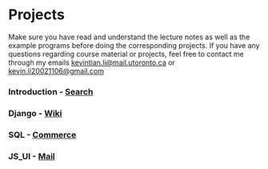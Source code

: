 # Projects

Make sure you have read and understand the lecture notes as well as the example programs before doing the corresponding projects. If you have any questions regarding course material or projects, feel free to contact me through my emails <kevintian.li@mail.utoronto.ca> or <kevin.li20021106@gmail.com>

### Introduction - [Search](search/)

### Django - [Wiki](wiki/)

### SQL - [Commerce](commerce/)

### JS_UI - [Mail](mail/)
